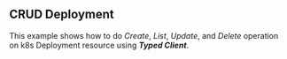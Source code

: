 ## CRUD Deployment
This example shows how to do _Create_, _List_, _Update_, and _Delete_ operation on k8s Deployment resource using **_Typed Client_**.